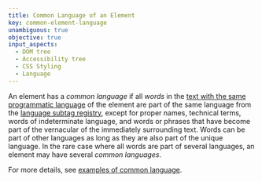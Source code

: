```yaml
---
title: Common Language of an Element
key: common-element-language
unambiguous: true
objective: true
input_aspects:
  - DOM tree
  - Accessibility tree
  - CSS Styling
  - Language
---
```


An element has a _common language_ if all _words_ in the [text with the same programmatic language][] of the element are part of the same language from the [language subtag registry][], except for proper names, technical terms, words of indeterminate language, and words or phrases that have become part of the vernacular of the immediately surrounding text. Words can be part of other languages as long as they are also part of the unique language. In the rare case where all words are part of several languages, an element may have several _common languages_.

For more details, see [examples of common language](/pages/examples/element-language/).

[language subtag registry]: http://www.iana.org/assignments/language-subtag-registry/language-subtag-registry 'Language Subtag Registry'
[text with the same programmatic language]: #text-same-language 'Definition of Text With the Same Programmatic Language'
